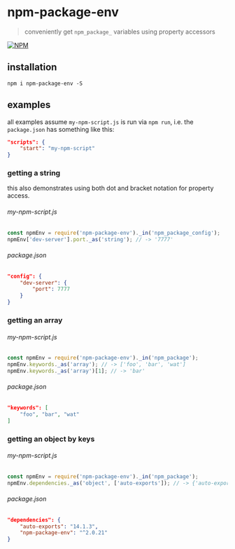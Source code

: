# npm-package-env

> conveniently get `npm_package_` variables using property accessors

[![NPM][1]][2]


## installation

```shell
npm i npm-package-env -S
```


## examples

all examples assume `my-npm-script.js` is run via `npm run`, i.e. the 
`package.json` has something like this:

```json
"scripts": {
    "start": "my-npm-script"
}
```


### getting a string

this also demonstrates using both dot and bracket notation for property 
access.

###### my-npm-script.js

```javascript
const npmEnv = require('npm-package-env')._in('npm_package_config');
npmEnv['dev-server'].port._as('string'); // -> '7777'
```

###### package.json

```json
"config": {
    "dev-server": {
        "port": 7777
    }
}
```


### getting an array

###### my-npm-script.js

```javascript
const npmEnv = require('npm-package-env')._in('npm_package');
npmEnv.keywords._as('array'); // -> ['foo', 'bar', 'wat']
npmEnv.keywords._as('array')[1]; // -> 'bar'
```

###### package.json

```json
"keywords": [
    "foo", "bar", "wat"
]
```


### getting an object by keys

###### my-npm-script.js

```javascript
const npmEnv = require('npm-package-env')._in('npm_package');
npmEnv.dependencies._as('object', ['auto-exports']); // -> {'auto-exports': '14.1.3'}
```

###### package.json

```json
"dependencies": {
    "auto-exports": "14.1.3",
    "npm-package-env": "^2.0.21"
}
```





[1]: https://img.shields.io/npm/v/npm-package-env.svg?style=flat-square
[2]: https://www.npmjs.com/package/npm-package-env